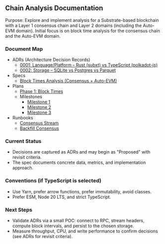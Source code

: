 ## Chain Analysis Documentation

Purpose: Explore and implement analysis for a Substrate-based blockchain with a Layer 1 consensus chain and Layer 2 domains (including the Auto-EVM domain). Initial focus is on block time analysis for the consensus chain and the Auto-EVM domain.

### Document Map

- ADRs (Architecture Decision Records)
  - [0001: Language/Platform – Rust (subxt) vs TypeScript (polkadot-js)](adr/0001-language-platform.md)
  - [0002: Storage – SQLite vs Postgres vs Parquet](adr/0002-storage.md)
- Specs
  - [Block Times Analysis (Consensus + Auto-EVM)](specs/block-times-analysis.md)
- Plans
  - [Phase 1: Block Times](plan/phase-1-block-times.md)
  - Milestones
    - [Milestone 1](plan/milestones/milestone-1.md)
    - [Milestone 2](plan/milestones/milestone-2.md)
    - [Milestone 3](plan/milestones/milestone-3.md)
- Runbooks
  - [Consensus Stream](runbook/consensus-stream.md)
  - [Backfill Consensus](runbook/backfill-consensus.md)

### Current Status

- Decisions are captured as ADRs and may begin as "Proposed" with revisit criteria.
- The spec documents concrete data, metrics, and implementation approach.

### Conventions (if TypeScript is selected)

- Use Yarn, prefer arrow functions, prefer immutability, avoid classes.
- Prefer ESM, Node 20 LTS, and strict TypeScript.

### Next Steps

- Validate ADRs via a small POC: connect to RPC, stream headers, compute block intervals, and persist to the chosen storage.
- Measure throughput, CPU, and write performance to confirm decisions (see ADRs for revisit criteria).
